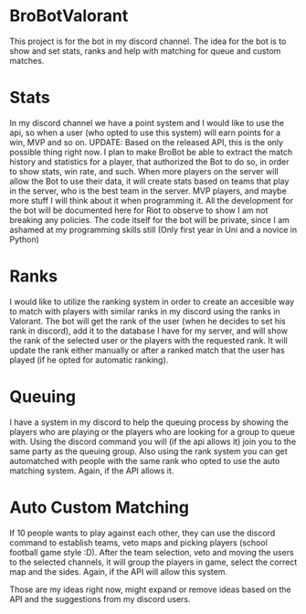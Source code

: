 # BroBotValorant

This project is for the bot in my discord channel.
The idea for the bot is to show and set stats, ranks and help with matching for queue and custom matches.

# Stats
In my discord channel we have a point system and I would like to use the api, so when a user (who opted to use this system) will earn points for a win, MVP and so on.
UPDATE: Based on the released API, this is the only possible thing right now.
I plan to make BroBot be able to extract the match history and statistics for a player, that authorized the Bot to do so, in order to show stats, win rate, and such. When more players on the server will allow the Bot to use their data, it will create stats based on teams that play in the server, who is the best team in the server. MVP players, and maybe more stuff I will think about it when programming it.
All the development for the bot will be documented here for Riot to observe to show I am not breaking any policies. The code itself for the bot will be private, since I am ashamed at my programming skills still (Only first year in Uni and a novice in Python)

# Ranks
I would like to utilize the ranking system in order to create an accesible way to match with players with similar ranks in my discord using the ranks in Valorant. The bot will get the rank of the user (when he decides to set his rank in discord), add it to the database I have for my server, and will show the rank of the selected user or the players with the requested rank. It will update the rank either manually or after a ranked match that the user has played (if he opted for automatic ranking).

# Queuing
I have a system in my discord to help the queuing process by showing the players who are playing or the players who are looking for a group to queue with. Using the discord command you will (if the api allows it) join you to the same party as the queuing group. Also using the rank system you can get automatched with people with the same rank who opted to use the auto matching system. Again, if the API allows it.

# Auto Custom Matching
If 10 people wants to play against each other, they can use the discord command to establish teams, veto maps and picking players (school football game style :D). After the team selection, veto and moving the users to the selected channels, it will group the players in game, select the correct map and the sides. Again, if the API will allow this system.

Those are my ideas right now, might expand or remove ideas based on the API and the suggestions from my discord users.
